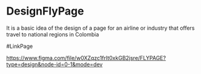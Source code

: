 # DesignFlyPage
It is a basic idea of the design of a page for an airline or industry that offers travel to national regions in Colombia


#LinkPage

https://www.figma.com/file/w0XZqzc1frIt0xkGB2jsre/FLYPAGE?type=design&node-id=0-1&mode=dev
